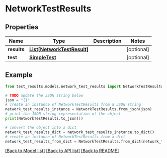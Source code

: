 # NetworkTestResults


## Properties

Name | Type | Description | Notes
------------ | ------------- | ------------- | -------------
**results** | [**List[NetworkTestResult]**](NetworkTestResult.md) |  | [optional] 
**test** | [**SimpleTest**](SimpleTest.md) |  | [optional] 

## Example

```python
from test_results.models.network_test_results import NetworkTestResults

# TODO update the JSON string below
json = "{}"
# create an instance of NetworkTestResults from a JSON string
network_test_results_instance = NetworkTestResults.from_json(json)
# print the JSON string representation of the object
print(NetworkTestResults.to_json())

# convert the object into a dict
network_test_results_dict = network_test_results_instance.to_dict()
# create an instance of NetworkTestResults from a dict
network_test_results_from_dict = NetworkTestResults.from_dict(network_test_results_dict)
```
[[Back to Model list]](../README.md#documentation-for-models) [[Back to API list]](../README.md#documentation-for-api-endpoints) [[Back to README]](../README.md)


